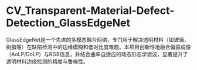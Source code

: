 # CV_Transparent-Material-Defect-Detection_GlassEdgeNet
GlassEdgeNet是一个先进的多模态融合网络，专门用于解决透明材料（如玻璃、树脂等）在缺陷检测中的边缘模糊和低对比度难题。本项目创新性地融合偏振成像（AoLP/DoLP）与RGB信息，并结合曲率自适应的动态形态学滤波，显著提升了透明材料边缘检测的精度与鲁棒性。
